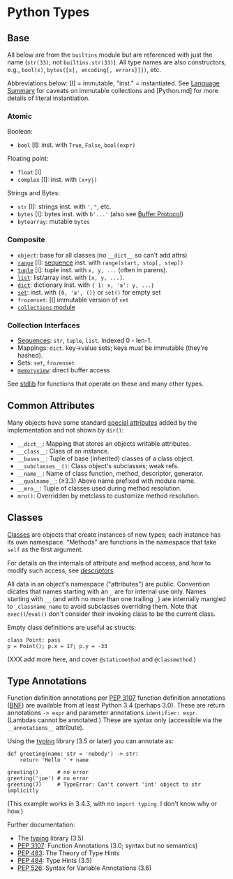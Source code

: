 Python Types
============


Base
----

All below are from the `builtins` module but are referenced with just
the name (`str(33)`, not `builtins.str(33)`). All type names are also
constructors, e.g., `bool(x)`, `bytes([x[, encoding[, errors]]])`,
etc.

Abbreviations below: [I] = immutable, "inst." = instantiated. See
[Language Summary](language.md) for caveats on immutable collections
and [Python.md] for more details of literal instantiation.

### Atomic

Boolean:
* `bool` [I]: inst. with `True`, `False`, `bool(expr)`

Floating point:
* `float` [I]
* `complex` [I]: inst. with `(x+yj)`

Strings and Bytes:
* `str` [I]: strings inst. with `'`, `"`, etc.
* `bytes` [I]: bytes inst. with `b'...'` (also see [Buffer Protocol][bufprot])
* `bytearray`: mutable `bytes`

### Composite

* `object`: base for all classes (no `__dict__` so can't add attrs)
* [`range`] [I]: [sequence] inst. with `range(start, stop[, step])`
* [`tuple`] [I]: tuple inst. with `x, y, ...` (often in parens).
* [`list`]: list/array inst. with `[x, y, ...]`.
* [`dict`]: dictionary inst. with `{ 1: x, 'a': y, ...}`
* [`set`]: inst. with `{0, 'a', ()}` or `set()` for empty set
* `frozenset`: [I] immutable version of `set`
* [`collections` module][collections]

### Collection Interfaces

* [Sequences][sequence]: `str`, `tuple`, `list`. Indexed 0 - len-1.
* Mappings: `dict`. key→value sets; keys must be immutable (they're hashed).
* Sets: `set`, `frozenset`
* [`memoryview`]: direct buffer access

See [stdlib](stdlib.md) for functions that operate on these and many
other types.


Common Attributes
-----------------

Many objects have some standard [special attributes] added by the
implementation and not shown by `dir()`:
- `__dict__`: Mapping that stores an objects writable attributes.
- `__class__`: Class of an instance.
- `__bases__`: Tuple of base (inherited) classes of a class object.
- `__subclasses__()`: Class object's subclasses; weak refs.
- `__name__`: Name of class function, method, descriptor, generator.
- `__qualname__`: (≥3.3) Above name prefixed with module name.
- `__mro__`: Tuple of classes used during method resolution.
- `mro()`: Overridden by metclass to customize method resolution.


Classes
-------

[Classes] are objects that create instances of new types; each
instance has its own namespace. "Methods" are functions in the
namespace that take `self` as the first argument.

For details on the internals of attribute and method access, and how
to modify such access, see _[descriptors](functions.md#Descriptors)_.

All data in an object's namespace ("attributes") are public.
Convention dicates that names starting with an `_` are for internal
use only. Names starting with `__` (and with no more than one trailing
`_`) are internally mangled to `_classname_name` to avoid subclasses
overriding them. Note that `exec()`/`eval()` don't consider their
invoking class to be the current class.

Empty class definitions are useful as structs:

    class Point: pass
    p = Point(); p.x = 17; p.y = -33


(XXX add more here, and cover `@staticmethod` and `@classmethod`.)


Type Annotations
----------------

Function definition annotations per [PEP 3107] function definition
annotations ([BNF][funcdef]) are available from at least Python 3.4
(perhaps 3.0). These are return annotations `-> expr` and parameter
annotations `identifier: expr`. (Lambdas cannot be annotated.) These
are syntax only (accessible via the `__annotations__` attribute).

Using the [typing] library (3.5 or later) you can annotate as:

    def greeting(name: str = 'nobody') -> str:
        return 'Hello ' + name

    greeting()      # no error
    greeting('joe') # no error
    greeting(7)     # TypeError: Can't convert 'int' object to str implicitly

(This example works in 3.4.3, with no `import typing`. I don't know
why or how.)

Further documentation:
* The [typing] library (3.5)
* [PEP 3107]: Function Annotations (3.0; syntax but no semantics)
* [PEP 483]:  The Theory of Type Hints
* [PEP 484]:  Type Hints (3.5)
* [PEP 526]:  Syntax for Variable Annotations (3.6)



<!-------------------------------------------------------------------->
[Classes]: https://docs.python.org/3.6/tutorial/classes.html
[PEP 3107]: https://www.python.org/dev/peps/pep-3107/
[PEP 483]: https://www.python.org/dev/peps/pep-0483/
[PEP 484]: https://www.python.org/dev/peps/pep-0484/
[PEP 526]: https://www.python.org/dev/peps/pep-0526/
[`dict`]: https://docs.python.org/3/library/stdtypes.html#mapping-types-dict
[`list`]: https://docs.python.org/3/library/stdtypes.html#lists
[`memoryview`]: https://docs.python.org/3/library/stdtypes.html#typememoryview
[`range`]: https://docs.python.org/3/library/stdtypes.html#ranges
[`set`]: https://docs.python.org/3/library/stdtypes.html#set-types-set-frozenset
[`tuple`]: https://docs.python.org/3/library/stdtypes.html#tuples
[bufprot]: https://docs.python.org/3/c-api/buffer.html#bufferobjects
[collections]: https://docs.python.org/3/library/collections.html#module-collections
[funcdef]: https://docs.python.org/3/reference/compound_stmts.html#function-definitions
[sequence]: https://docs.python.org/3/library/stdtypes.html#sequence-types-list-tuple-range
[special attributes]: https://docs.python.org/3/library/stdtypes.html#special-attributes
[typing]: https://docs.python.org/3/library/typing.html
